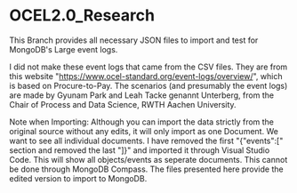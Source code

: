 # OCEL2.0_Research

This Branch provides all necessary JSON files to import and test for MongoDB's Large event logs.

I did not make these event logs that came from the CSV files. They are from this website "https://www.ocel-standard.org/event-logs/overview/", which is based on Procure-to-Pay. The scenarios (and presumably the event logs) are made by Gyunam Park and Leah Tacke genannt Unterberg, from the Chair of Process and Data Science, RWTH Aachen University. 

Note when Importing:
Although you can import the data strictly from the original source without any edits, it will only import as one Document. We want to see all individual documents. 
I have removed the first "{"events":[" section and removed the last "]}" and imported it through Visual Studio Code. This will show all objects/events as seperate documents. This cannot be done through MongoDB Compass. 
The files presented here provide the edited version to import to MongoDB.

